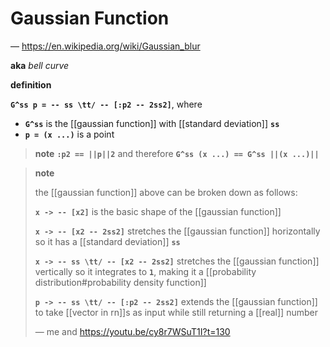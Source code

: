 # Gaussian Function

&mdash; <https://en.wikipedia.org/wiki/Gaussian_blur>

**aka** _bell curve_

**definition**

**`G^ss p = -- ss \tt/ -- [:p2 -- 2ss2]`**, where

- **`G^ss`** is the [[gaussian function]] with [[standard deviation]] **`ss`**
- **`p = (x ...)`** is a point

> **note** **`:p2 == ||p||2`** and therefore **`G^ss (x ...) == G^ss ||(x ...)||`**

> **note**
>
> the [[gaussian function]] above can be broken down as follows:
>
> **`x -> -- [x2]`** is the basic shape of the [[gaussian function]]
>
> **`x -> -- [x2 -- 2ss2]`** stretches the [[gaussian function]] horizontally so it has a [[standard deviation]] **`ss`**
>
> **`x -> -- ss \tt/ -- [x2 -- 2ss2]`** stretches the [[gaussian function]] vertically so it integrates to **`1`**, making it a [[probability distribution#probability density function]]
>
> **`p -> -- ss \tt/ -- [:p2 -- 2ss2]`** extends the [[gaussian function]] to take [[vector in rn]]s as input while still returning a [[real]] number
>
> &mdash; me and <https://youtu.be/cy8r7WSuT1I?t=130>
